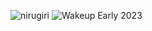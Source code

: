 ![nirugiri](https://img.shields.io/static/v1?label=nirugiri&message=1301219&color=ff69b4)
![Wakeup Early 2023](https://img.shields.io/badge/Wakeup_Early_2023-32/34-blue)
